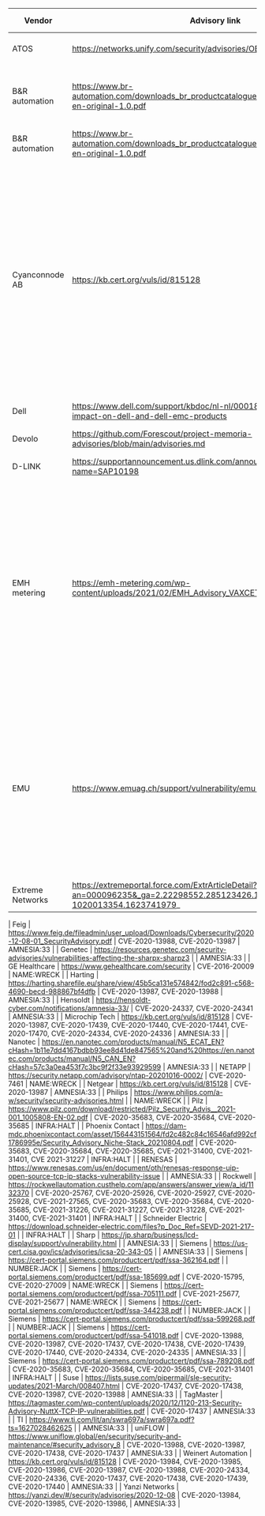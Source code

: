 | Vendor         | Advisory link                                                                                                         | CVE IDs                                                                                                                                                                          | Release name |
|----------------|-----------------------------------------------------------------------------------------------------------------------|----------------------------------------------------------------------------------------------------------------------------------------------------------------------------------|--------------|
| ATOS           | https://networks.unify.com/security/advisories/OBSO-2101-01.pdf                                                       | CVE-2020-13987                                                                                                                                                                   | AMNESIA:33   |
| B&R automation | https://www.br-automation.com/downloads_br_productcatalogue/assets/1621259206587-en-original-1.0.pdf                  | CVE-2020-13987, CVE-2020-17438                                                                                                                                                   | AMNESIA:33   |
| B&R automation | https://www.br-automation.com/downloads_br_productcatalogue/assets/1620567478764-en-original-1.0.pdf                  | CVE-2016-20009                                                                                                                                                                   | NAME:WRECK   |
| Cyanconnode AB | https://kb.cert.org/vuls/id/815128                                                                                    | CVE-2020-13985, CVE-2020-13986, CVE-2020-13987, CVE-2020-13988, CVE-2020-17437, CVE-2020-17438, CVE-2020-17439, CVE-2020-17440                                                   | AMNESIA:33   |
| Dell           | https://www.dell.com/support/kbdoc/nl-nl/000180988/amnesia-33-impact-on-dell-and-dell-emc-products                    |                                                                                                                                                                                  | AMNESIA:33   |
| Devolo         | https://github.com/Forescout/project-memoria-advisories/blob/main/advisories.md                                       |  CVE-2020-13987                                                                                                                                                                  | AMNESIA:33   |
| D-LINK         | https://supportannouncement.us.dlink.com/announcement/publication.aspx?name=SAP10198                                  |                                                                                                                                                                                  | AMNESIA:33   |
| EMH metering   | https://emh-metering.com/wp-content/uploads/2021/02/EMH_Advisory_VAXCET_210203.pdf                                    | CVE-2020-13987, CVE-2020-13988, CVE-2020-17437, CVE-2020-17438, CVE-2020-17439, CVE-2020-17440 and CVE-2020-24334                                                                | AMNESIA:33   |
| EMU            | https://www.emuag.ch/support/vulnerability/emu-sec20201201/                                                           | CVE-2020-13988, CVE-2020-13987, CVE-2020-17440, CVE-2020-17439, CVE-2020-17439, CVE-2020-17437                                                                                   | AMNESIA:33   | 
| Extreme Networks | https://extremeportal.force.com/ExtrArticleDetail?an=000096235&_ga=2.22298552.285123426.1623741979-1020013354.1623741979_ | CVE-2016-20009 | NAME:WRECK   |

| Feig           | https://www.feig.de/fileadmin/user_upload/Downloads/Cybersecurity/2020-12-08-01_SecurityAdvisory.pdf                  | CVE-2020-13988, CVE-2020-13987                                                                                                                                                   | AMNESIA:33   |
| Genetec        | https://resources.genetec.com/security-advisories/vulnerabilities-affecting-the-sharpx-sharpz3                        |                                                                                                                                                                                  | AMNESIA:33   |
| GE Healthcare  | https://www.gehealthcare.com/security | CVE-2016-20009                                                                                                                                                                   | NAME:WRECK   |
| Harting        | https://harting.sharefile.eu/share/view/45b5ca131e574842/fod2c891-c568-4690-becd-988867bf4dfb                         | CVE-2020-13987, CVE-2020-13988                                                                                                                                                   | AMNESIA:33   |
| Hensoldt       | https://hensoldt-cyber.com/notifications/amnesia-33/                                                                  | CVE-2020-24337, CVE-2020-24341                                                                                                                                                   | AMNESIA:33   |
| Microchip Tech | https://kb.cert.org/vuls/id/815128                                                                                    | CVE-2020-13987, CVE-2020-17439, CVE-2020-17440, CVE-2020-17441, CVE-2020-17470, CVE-2020-24334, CVE-2020-24336                                                                   | AMNESIA:33   |
| Nanotec        | https://en.nanotec.com/products/manual/N5_ECAT_EN?cHash=1b11e7dd4167bdbb93ee8d41de847565%20and%20https://en.nanotec.com/products/manual/N5_CAN_EN?cHash=57c3a0ea453f7c3bc9f2f33e93929599                                                                                                                 | AMNESIA:33   |
| NETAPP         | https://security.netapp.com/advisory/ntap-20201016-0002/                                                              | CVE-2020-7461                                                                                                                                                                    | NAME:WRECK   |
| Netgear        | https://kb.cert.org/vuls/id/815128                                                                                    | CVE-2020-13987                                                                                                                                                                   | AMNESIA:33   |
| Philips        | https://www.philips.com/a-w/security/security-advisories.html                                                         |                                                                                                                                                                                  | NAME:WRECK   |
| Pilz           | https://www.pilz.com/download/restricted/Pilz_Security_Advis__2021-001_1005808-EN-02.pdf                              | CVE-2020-35683, CVE-2020-35684, CVE-2020-35685 | INFRA:HALT  |
| Phoenix Contact | https://dam-mdc.phoenixcontact.com/asset/156443151564/fd2c482c84c16546afd992cf1786995e/Security_Advisory_Niche-Stack_20210804.pdf | CVE-2020-35683, CVE-2020-35684, CVE-2020-35685, CVE-2021-31400, CVE-2021-31401, CVE 2021-31227 | INFRA:HALT |
| RENESAS        | https://www.renesas.com/us/en/document/oth/renesas-response-uip-open-source-tcp-ip-stacks-vulnerability-issue         |                                                                                                                                                                                  | AMNESIA:33   |
| Rockwell       | https://rockwellautomation.custhelp.com/app/answers/answer_view/a_id/1132370                                          | CVE-2020-25767, CVE-2020-25926, CVE-2020-25927, CVE-2020-25928, CVE-2021-27565, CVE-2020-35683, CVE-2020-35684, CVE-2020-35685, CVE-2021-31226, CVE-2021-31227, CVE-2021-31228, CVE-2021-31400, CVE-2021-31401 | INFRA:HALT |
| Schneider Electric | https://download.schneider-electric.com/files?p_Doc_Ref=SEVD-2021-217-01 |  | INFRA:HALT |
| Sharp          | https://jp.sharp/business/lcd-display/support/vulnerability.html                                                      |                                                                                                                                                                                  | AMNESIA:33   |
| Siemens        | https://us-cert.cisa.gov/ics/advisories/icsa-20-343-05                                                                |                                                                                                                                                                                  | AMNESIA:33   |
| Siemens               | https://cert-portal.siemens.com/productcert/pdf/ssa-362164.pdf                                                        |                                                                                                                                                                                  | NUMBER:JACK  |
|  Siemens              | https://cert-portal.siemens.com/productcert/pdf/ssa-185699.pdf                                                        | CVE-2020-15795, CVE-2020-27009                                                                                                                                                   | NAME:WRECK   |
|   Siemens             | https://cert-portal.siemens.com/productcert/pdf/ssa-705111.pdf                                                        | CVE-2021-25677, CVE-2021-25677                                                                                                                                                   | NAME:WRECK   |
|   Siemens             | https://cert-portal.siemens.com/productcert/pdf/ssa-344238.pdf                                                        |                                                                                                                                                                                  | NUMBER:JACK  |
|   Siemens             | https://cert-portal.siemens.com/productcert/pdf/ssa-599268.pdf                                                        |                                                                                                                                                                                  | NUMBER:JACK  |
|    Siemens            | https://cert-portal.siemens.com/productcert/pdf/ssa-541018.pdf                                                        | CVE-2020-13988, CVE-2020-13987, CVE-2020-17437, CVE-2020-17438, CVE-2020-17439, CVE-2020-17440, CVE-2020-24334, CVE-2020-24335                                                   | AMNESIA:33   |
| Siemens        | https://cert-portal.siemens.com/productcert/pdf/ssa-789208.pdf | CVE-2020-35683, CVE-2020-35684, CVE-2020-35685, CVE-2021-31401 | INFRA:HALT |
| Suse           | https://lists.suse.com/pipermail/sle-security-updates/2021-March/008407.html                                          | CVE-2020-17437, CVE-2020-17438, CVE-2020-13987, CVE-2020-13988                                                                                                                   | AMNESIA:33   |
| TagMaster          | https://tagmaster.com/wp-content/uploads/2020/12/1120-213-Security-Advisory-NuttX-TCP-IP-vulnerabilities.pdf          | CVE-2020-17437                                                                                                                                                                   | AMNESIA:33   |
| TI                   | https://www.ti.com/lit/an/swra697a/swra697a.pdf?ts=1627028462625                                                      |                                                                                                                                                                                   | AMNESIA:33   |
| uniFLOW              | https://www.uniflow.global/en/security/security-and-maintenance/#security_advisory_8                                  | CVE-2020-13988, CVE-2020-13987, CVE-2020-17438, CVE-2020-17437                                                                                                                   | AMNESIA:33   |
| Weinert Automation   | https://kb.cert.org/vuls/id/815128                                                                                    | CVE-2020-13984, CVE-2020-13985, CVE-2020-13986, CVE-2020-13987, CVE-2020-13988, CVE-2020-24334, CVE-2020-24336, CVE-2020-17437, CVE-2020-17438, CVE-2020-17439, CVE-2020-17440   | AMNESIA:33   |
| Yanzi Networks       | https://yanzi.dev/#/security/advisories/2020-12-08                                                                    | CVE-2020-13984, CVE-2020-13985, CVE-2020-13986,                                                                                                                                  | AMNESIA:33   |
